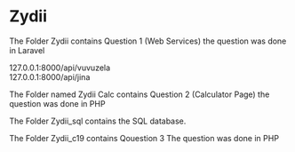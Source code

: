# Zydii

The Folder Zydii contains Question 1 (Web Services) 
the question was done in Laravel

127.0.0.1:8000/api/vuvuzela <br>
127.0.0.1:8000/api/jina



The Folder named Zydii Calc contains Question 2 (Calculator Page)
the question was done in PHP

The Folder Zydii_sql contains the SQL database.

The Folder Zydii_c19 contains Qouestion 3
The question was done in PHP
